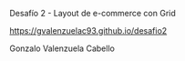 Desafío 2 - Layout de e-commerce con Grid

https://gvalenzuelac93.github.io/desafio2

Gonzalo Valenzuela Cabello
